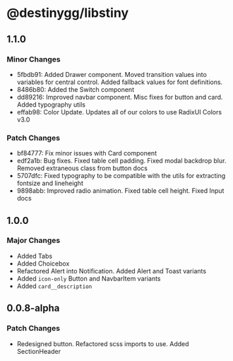 # @destinygg/libstiny

## 1.1.0

### Minor Changes

- 5fbdb91: Added Drawer component. Moved transition values into variables for central control. Added fallback values for font definitions.
- 8486b80: Added the Switch component
- dd89216: Improved navbar component. Misc fixes for button and card. Added typography utils
- effab98: Color Update. Updates all of our colors to use RadixUI Colors v3.0

### Patch Changes

- bf84777: Fix minor issues with Card component
- edf2a1b: Bug fixes. Fixed table cell padding. Fixed modal backdrop blur. Removed extraneous class from button docs
- 5707dfc: Fixed typography to be compatible with the utils for extracting fontsize and lineheight
- 9898abb: Improved radio animation. Fixed table cell height. Fixed Input docs

## 1.0.0

### Major Changes

- Added Tabs
- Added Choicebox
- Refactored Alert into Notification. Added Alert and Toast variants
- Added `icon-only` Button and NavbarItem variants
- Added `card__description`

## 0.0.8-alpha

### Patch Changes

- Redesigned button. Refactored scss imports to use. Added SectionHeader
